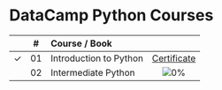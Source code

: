 # DataCamp Python Courses

|  | # | Course / Book |  |
|:---:|:---:|:---|:---:|
| &check; | 01 | Introduction to Python | [Certificate](https://www.datacamp.com/completed/statement-of-accomplishment/course/e9dfab951a328778b1b7342f5ef075b33f687830) |
|  | 02 | Intermediate Python | ![0%](https://geps.dev/progress/0) |